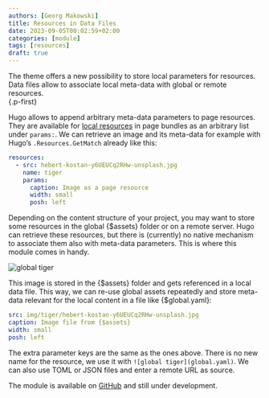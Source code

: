 ```yaml
---
authors: [Georg Makowski]
title: Resources in Data Files
date: 2023-09-05T00:02:59+02:00
categories: [module]
tags: [resources]
draft: true
---
```


The theme offers a new possibility to store local parameters for resources. Data files allow to associate local meta-data with global or remote resources.  
{.p-first}
<!--more-->

Hugo allows to append arbitrary meta-data parameters to page resources. They are available for [local resources](https://gohugo.io/content-management/page-resources/#page-resources-metadata) in page bundles as an arbitrary list under `params:`. We can retrieve an image and its meta-data for example with Hugo’s `.Resources.GetMatch` already like this:

```yaml
resources:
  - src: hebert-kostan-y6UEUCq2RHw-unsplash.jpg
    name: tiger
    params: 
      caption: Image as a page resource
      width: small
      posh: left
```

Depending on the content structure of your project, you may want to store some resources in the global {$assets} folder or on a remote server. Hugo can retrieve these resources, but there is (currently) no native mechanism to associate them also with meta-data parameters. This is where this module comes in handy.

![global tiger](global)

This image is stored in the {$assets} folder and gets referenced in a local data file. This way, we can re-use global assets repeatedly and store meta-data relevant for the local content in a file like {$global.yaml}: 

```yaml
src: img/tiger/hebert-kostan-y6UEUCq2RHw-unsplash.jpg
caption: Image file from {$assets}
width: small
posh: left
```

The extra parameter keys are the same as the ones above. There is no new name for the resource, we use it with `![global tiger](global.yaml)`. We can also use TOML or JSON files and enter a remote URL as source.

The module is available on [GitHub](https://github.com/bowman2001/hugo-mod-resource) and still under development.
